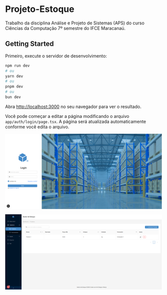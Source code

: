 # Projeto-Estoque

Trabalho da disciplina Análise e Projeto de Sistemas (APS) do curso Ciências da Computação 7º semestre do IFCE Maracanaú.

## Getting Started

Primeiro, execute o servidor de desenvolvimento:

```bash
npm run dev
# ou
yarn dev
# ou
pnpm dev
# ou
bun dev
```

Abra [http://localhost:3000](http://localhost:3000) no seu navegador para ver o resultado.

Você pode começar a editar a página modificando o arquivo `app/auth/login/page.tsx`. A página será atualizada automaticamente conforme você edita o arquivo.

![login page printscreen](client/public/login-page-printscreen.png)

![produtos page printscreen](client/public/print-produtos.png)
